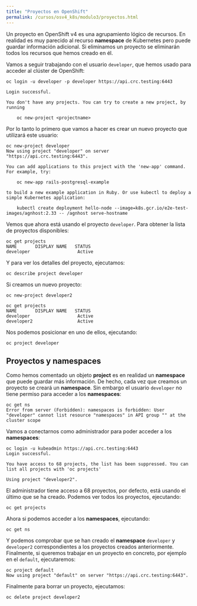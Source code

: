 ```yaml
---
title: "Proyectos en OpenShift"
permalink: /cursos/osv4_k8s/modulo3/proyectos.html
---
```


Un proyecto en OpenShift v4 es una agrupamiento lógico de recursos. En realidad es muy parecido al recurso **namespace** de Kubernetes pero puede guardar información adicional. Si eliminamos un proyecto se eliminarán todos los recursos que hemos creado en él.

Vamos a seguir trabajando con el usuario `developer`, que hemos usado para acceder al clúster de OpenShift:

    oc login -u developer -p developer https://api.crc.testing:6443

    Login successful.

    You don't have any projects. You can try to create a new project, by running

        oc new-project <projectname>

Por lo tanto lo primero que vamos a hacer es crear un nuevo proyecto que utilizará este usuario:

    oc new-project developer
    Now using project "developer" on server "https://api.crc.testing:6443".

    You can add applications to this project with the 'new-app' command. For example, try:

        oc new-app rails-postgresql-example

    to build a new example application in Ruby. Or use kubectl to deploy a simple Kubernetes application:

        kubectl create deployment hello-node --image=k8s.gcr.io/e2e-test-images/agnhost:2.33 -- /agnhost serve-hostname

Vemos que ahora está usando el proyecto `developer`. Para obtener la lista de proyectos disponibles:

    oc get projects
    NAME       DISPLAY NAME   STATUS
    developer                  Active

Y para ver los detalles del proyecto, ejecutamos:

    oc describe project developer

Si creamos un nuevo proyecto:

    oc new-project developer2

    oc get projects
    NAME       DISPLAY NAME   STATUS
    developer                  Active
    developer2                 Active

Nos podemos posicionar en uno de ellos, ejecutando:

    oc project developer

## Proyectos y namespaces

Como hemos comentado un objeto **project** es en realidad un **namespace** que puede guardar más información. De hecho, cada vez que creamos un proyecto se creará un **namespace**. Sin embargo el usuario `developer` no tiene permiso para acceder a los **namespaces**:

    oc get ns
    Error from server (Forbidden): namespaces is forbidden: User "developer" cannot list resource "namespaces" in API group "" at the cluster scope

Vamos a conectarnos como administrador para poder acceder a los **namespaces**:

    oc login -u kubeadmin https://api.crc.testing:6443
    Login successful.
    
    You have access to 68 projects, the list has been suppressed. You can list all projects with 'oc projects'

    Using project "developer2".

El administrador tiene acceso a 68 proyectos, por defecto, está usando el último que se ha creado. Podemos ver todos los proyectos, ejecutando:

    oc get projects

Ahora si podemos acceder a los **namespaces**, ejecutando:

    oc get ns

Y podemos comprobar que se han creado el **namespace** `developer` y `developer2` correspondientes a los proyectos creados anteriormente.
Finalmente, si queremos trabajar en un proyecto en concreto, por ejemplo en el `default`, ejecutaremos:

    oc project default
    Now using project "default" on server "https://api.crc.testing:6443".

Finalmente para borrar un proyecto, ejecutamos:

    oc delete project developer2